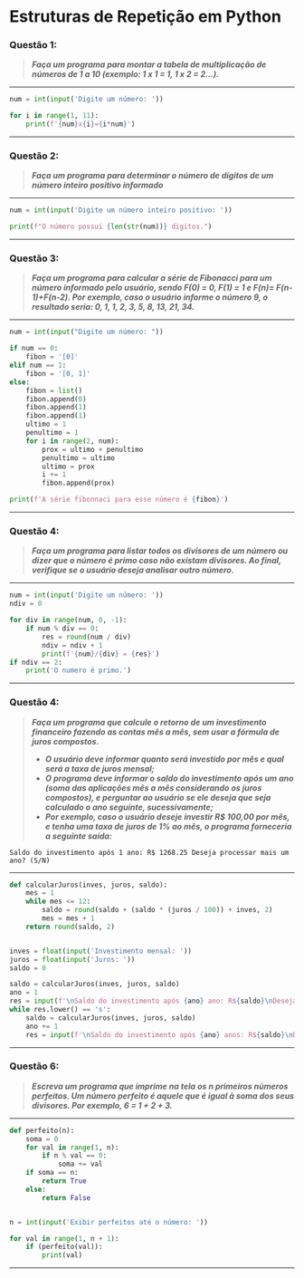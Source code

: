 # Estruturas de Repetição em Python

### **Questão 1:**

> **_Faça um programa para montar a tabela de multiplicação de números de 1 a 10
> (exemplo: 1 x 1 = 1, 1 x 2 = 2...)._**

---
```python
num = int(input('Digite um número: '))

for i in range(1, 11):
    print(f'{num}x{i}={i*num}')
```
---

### **Questão 2:**
> **_Faça um programa para determinar o número de dígitos de um número inteiro
positivo informado_**

---
```python
num = int(input('Digite um número inteiro positivo: '))

print(f"O número possui {len(str(num))} digitos.")
```
---


### **Questão 3:**
> **_Faça um programa para calcular a série de Fibonacci para um número informado pelo
> usuário, sendo F(0) = 0, F(1) = 1 e F(n)= F(n-1)+F(n-2). Por exemplo, caso o usuário
> informe o número 9, o resultado seria: 0, 1, 1, 2, 3, 5, 8, 13, 21, 34._**

---
```python
num = int(input("Digite um número: "))

if num == 0:
    fibon = '[0]'
elif num == 1:
    fibon = '[0, 1]'
else:
    fibon = list()
    fibon.append(0)
    fibon.append(1)
    fibon.append(1)
    ultimo = 1
    penultimo = 1
    for i in range(2, num):
        prox = ultimo + penultimo
        penultimo = ultimo
        ultimo = prox
        i += 1
        fibon.append(prox)

print(f'A série fibonnaci para esse número é {fibon}')
```
---

### **Questão 4:**

> **_Faça um programa para listar todos os divisores de um número ou dizer que o número
> é primo caso não existam divisores. Ao final, verifique se o usuário deseja analisar
> outro número._**

---
```python
num = int(input('Digite um número: '))
ndiv = 0

for div in range(num, 0, -1):
    if num % div == 0:
        res = round(num / div)
        ndiv = ndiv + 1
        print(f'{num}/{div} = {res}')
if ndiv == 2:
    print('O numero é primo.')
```
---

### **Questão 4:**

> **_Faça um programa que calcule o retorno de um investimento financeiro fazendo as
> contas mês a mês, sem usar a fórmula de juros compostos._**
> - **_O usuário deve informar quanto será investido por mês e qual será a taxa de
> juros mensal;_**
> - **_O programa deve informar o saldo do investimento após um ano (soma das
> aplicações mês a mês considerando os juros compostos), e perguntar ao
> usuário se ele deseja que seja calculado o ano seguinte, sucessivamente;_**
> - **_Por exemplo, caso o usuário deseje investir R$ 100,00 por mês, e tenha uma
> taxa de juros de 1% ao mês, o programa forneceria a seguinte saída:_**
```
Saldo do investimento após 1 ano: R$ 1268.25 Deseja processar mais um ano? (S/N)
```
---
```python
def calcularJuros(inves, juros, saldo):
    mes = 1
    while mes <= 12:
        saldo = round(saldo + (saldo * (juros / 100)) + inves, 2)
        mes = mes + 1
    return round(saldo, 2)


inves = float(input('Investimento mensal: '))
juros = float(input('Juros: '))
saldo = 0

saldo = calcularJuros(inves, juros, saldo)
ano = 1
res = input(f'\nSaldo do investimento após {ano} ano: R${saldo}\nDeseja processar mais um ano?(S/N)\n')
while res.lower() == 's':
    saldo = calcularJuros(inves, juros, saldo)
    ano += 1
    res = input(f'\nSaldo do investimento após {ano} anos: R${saldo}\nDeseja processar mais um ano?(S/N)\n')
```
---

### **Questão 6:**
> **_Escreva um programa que imprime na tela os n primeiros números perfeitos. Um
> número perfeito é aquele que é igual à soma dos seus divisores. Por exemplo, 6 = 1 +
> 2 + 3._**

---
```python
def perfeito(n):
    soma = 0
    for val in range(1, n):
        if n % val == 0:
            soma += val
    if soma == n:
        return True
    else:
        return False


n = int(input('Exibir perfeitos até o número: '))

for val in range(1, n + 1):
    if (perfeito(val)):
        print(val)
```
---
